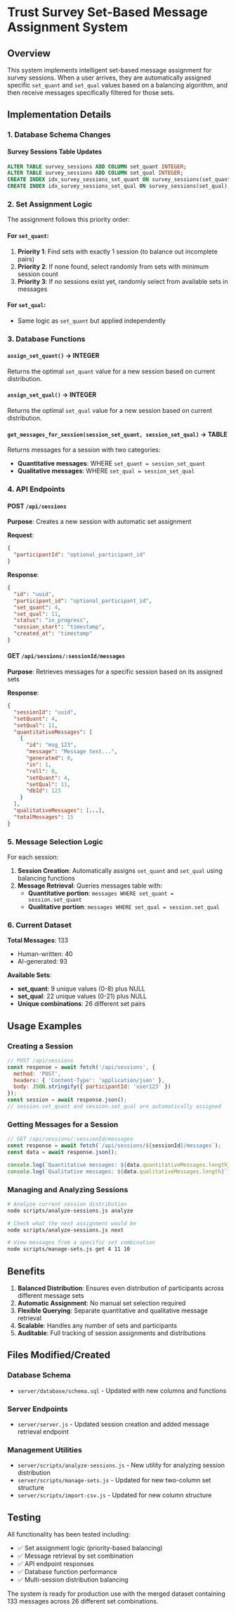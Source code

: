 # Trust Survey Set-Based Message Assignment System

## Overview

This system implements intelligent set-based message assignment for survey sessions. When a user arrives, they are automatically assigned specific `set_quant` and `set_qual` values based on a balancing algorithm, and then receive messages specifically filtered for those sets.

## Implementation Details

### 1. Database Schema Changes

#### Survey Sessions Table Updates
```sql
ALTER TABLE survey_sessions ADD COLUMN set_quant INTEGER;
ALTER TABLE survey_sessions ADD COLUMN set_qual INTEGER;
CREATE INDEX idx_survey_sessions_set_quant ON survey_sessions(set_quant);
CREATE INDEX idx_survey_sessions_set_qual ON survey_sessions(set_qual);
```

### 2. Set Assignment Logic

The assignment follows this priority order:

#### For `set_quant`:
1. **Priority 1**: Find sets with exactly 1 session (to balance out incomplete pairs)
2. **Priority 2**: If none found, select randomly from sets with minimum session count
3. **Priority 3**: If no sessions exist yet, randomly select from available sets in messages

#### For `set_qual`:
- Same logic as `set_quant` but applied independently

### 3. Database Functions

#### `assign_set_quant()` → INTEGER
Returns the optimal `set_quant` value for a new session based on current distribution.

#### `assign_set_qual()` → INTEGER  
Returns the optimal `set_qual` value for a new session based on current distribution.

#### `get_messages_for_session(session_set_quant, session_set_qual)` → TABLE
Returns messages for a session with two categories:
- **Quantitative messages**: WHERE `set_quant = session_set_quant`
- **Qualitative messages**: WHERE `set_qual = session_set_qual`

### 4. API Endpoints

#### POST `/api/sessions`
**Purpose**: Creates a new session with automatic set assignment

**Request**:
```json
{
  "participantId": "optional_participant_id"
}
```

**Response**:
```json
{
  "id": "uuid",
  "participant_id": "optional_participant_id",
  "set_quant": 4,
  "set_qual": 11,
  "status": "in_progress",
  "session_start": "timestamp",
  "created_at": "timestamp"
}
```

#### GET `/api/sessions/:sessionId/messages`
**Purpose**: Retrieves messages for a specific session based on its assigned sets

**Response**:
```json
{
  "sessionId": "uuid",
  "setQuant": 4,
  "setQual": 11,
  "quantitativeMessages": [
    {
      "id": "msg_123",
      "message": "Message text...",
      "generated": 0,
      "in": 1,
      "roll": 0,
      "setQuant": 4,
      "setQual": 11,
      "dbId": 123
    }
  ],
  "qualitativeMessages": [...],
  "totalMessages": 15
}
```

### 5. Message Selection Logic

For each session:
1. **Session Creation**: Automatically assigns `set_quant` and `set_qual` using balancing functions
2. **Message Retrieval**: Queries messages table with:
   - **Quantitative portion**: `messages WHERE set_quant = session.set_quant`
   - **Qualitative portion**: `messages WHERE set_qual = session.set_qual`

### 6. Current Dataset

**Total Messages**: 133
- Human-written: 40
- AI-generated: 93

**Available Sets**:
- **set_quant**: 9 unique values (0-8) plus NULL
- **set_qual**: 22 unique values (0-21) plus NULL
- **Unique combinations**: 26 different set pairs

## Usage Examples

### Creating a Session
```javascript
// POST /api/sessions
const response = await fetch('/api/sessions', {
  method: 'POST',
  headers: { 'Content-Type': 'application/json' },
  body: JSON.stringify({ participantId: 'user123' })
});
const session = await response.json();
// session.set_quant and session.set_qual are automatically assigned
```

### Getting Messages for a Session
```javascript
// GET /api/sessions/:sessionId/messages
const response = await fetch(`/api/sessions/${sessionId}/messages`);
const data = await response.json();

console.log(`Quantitative messages: ${data.quantitativeMessages.length}`);
console.log(`Qualitative messages: ${data.qualitativeMessages.length}`);
```

### Managing and Analyzing Sessions
```bash
# Analyze current session distribution
node scripts/analyze-sessions.js analyze

# Check what the next assignment would be
node scripts/analyze-sessions.js next

# View messages from a specific set combination  
node scripts/manage-sets.js get 4 11 10
```

## Benefits

1. **Balanced Distribution**: Ensures even distribution of participants across different message sets
2. **Automatic Assignment**: No manual set selection required
3. **Flexible Querying**: Separate quantitative and qualitative message retrieval
4. **Scalable**: Handles any number of sets and participants
5. **Auditable**: Full tracking of session assignments and distributions

## Files Modified/Created

### Database Schema
- `server/database/schema.sql` - Updated with new columns and functions

### Server Endpoints  
- `server/server.js` - Updated session creation and added message retrieval endpoint

### Management Utilities
- `server/scripts/analyze-sessions.js` - New utility for analyzing session distribution
- `server/scripts/manage-sets.js` - Updated for new two-column set structure
- `server/scripts/import-csv.js` - Updated for new column structure

## Testing

All functionality has been tested including:
- ✅ Set assignment logic (priority-based balancing)
- ✅ Message retrieval by set combination  
- ✅ API endpoint responses
- ✅ Database function performance
- ✅ Multi-session distribution balancing

The system is ready for production use with the merged dataset containing 133 messages across 26 different set combinations.
